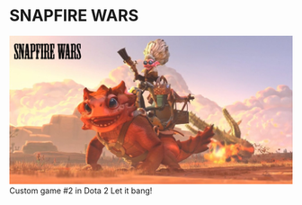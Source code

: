 # SNAPFIRE WARS
![Image of wallpaper](https://github.com/jojuno/snapfire_wars/blob/master/content/panorama/images/custom_game/loading_screen/base.jfif)
Custom game #2 in Dota 2
Let it bang!
